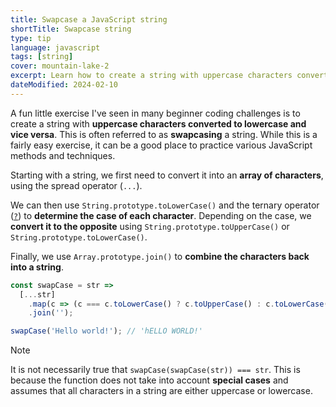 ```yaml
---
title: Swapcase a JavaScript string
shortTitle: Swapcase string
type: tip
language: javascript
tags: [string]
cover: mountain-lake-2
excerpt: Learn how to create a string with uppercase characters converted to lowercase and vice versa.
dateModified: 2024-02-10
---
```


A fun little exercise I've seen in many beginner coding challenges is to create a string with **uppercase characters converted to lowercase and vice versa**. This is often referred to as **swapcasing** a string. While this is a fairly easy exercise, it can be a good place to practice various JavaScript methods and techniques.

Starting with a string, we first need to convert it into an **array of characters**, using the spread operator (`...`).

We can then use `String.prototype.toLowerCase()` and the ternary operator ([`?`](https://developer.mozilla.org/en-US/docs/Web/JavaScript/Reference/Operators/Conditional_operator)) to **determine the case of each character**. Depending on the case, we **convert it to the opposite** using `String.prototype.toUpperCase()` or `String.prototype.toLowerCase()`.

Finally, we use `Array.prototype.join()` to **combine the characters back into a string**.

```js
const swapCase = str =>
  [...str]
    .map(c => (c === c.toLowerCase() ? c.toUpperCase() : c.toLowerCase()))
    .join('');

swapCase('Hello world!'); // 'hELLO WORLD!'
```

> [!NOTE]
>
> It is not necessarily true that `swapCase(swapCase(str)) === str`. This is because the function does not take into account **special cases** and assumes that all characters in a string are either uppercase or lowercase.
